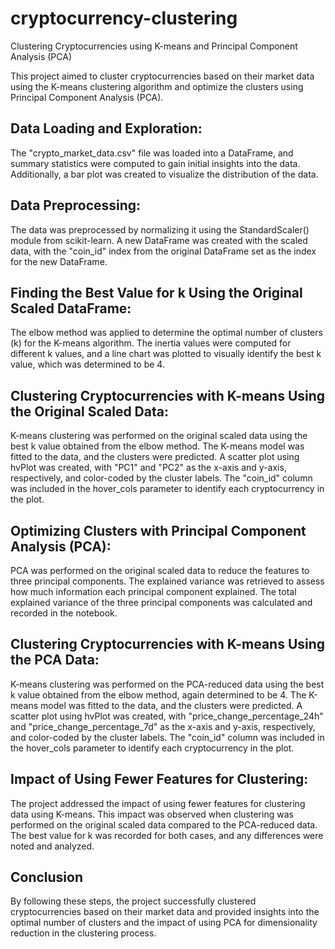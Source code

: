 # cryptocurrency-clustering
Clustering Cryptocurrencies using K-means and Principal Component Analysis (PCA)

This project aimed to cluster cryptocurrencies based on their market data using the K-means clustering algorithm and optimize the clusters using Principal Component Analysis (PCA). 

## Data Loading and Exploration:
The "crypto_market_data.csv" file was loaded into a DataFrame, and summary statistics were computed to gain initial insights into the data. Additionally, a bar plot was created to visualize the distribution of the data.

## Data Preprocessing:
The data was preprocessed by normalizing it using the StandardScaler() module from scikit-learn. A new DataFrame was created with the scaled data, with the "coin_id" index from the original DataFrame set as the index for the new DataFrame.

## Finding the Best Value for k Using the Original Scaled DataFrame:
The elbow method was applied to determine the optimal number of clusters (k) for the K-means algorithm. The inertia values were computed for different k values, and a line chart was plotted to visually identify the best k value, which was determined to be 4.

## Clustering Cryptocurrencies with K-means Using the Original Scaled Data:
K-means clustering was performed on the original scaled data using the best k value obtained from the elbow method. The K-means model was fitted to the data, and the clusters were predicted. A scatter plot using hvPlot was created, with "PC1" and "PC2" as the x-axis and y-axis, respectively, and color-coded by the cluster labels. The "coin_id" column was included in the hover_cols parameter to identify each cryptocurrency in the plot.

## Optimizing Clusters with Principal Component Analysis (PCA):
PCA was performed on the original scaled data to reduce the features to three principal components. The explained variance was retrieved to assess how much information each principal component explained. The total explained variance of the three principal components was calculated and recorded in the notebook.

## Clustering Cryptocurrencies with K-means Using the PCA Data:
K-means clustering was performed on the PCA-reduced data using the best k value obtained from the elbow method, again determined to be 4. The K-means model was fitted to the data, and the clusters were predicted. A scatter plot using hvPlot was created, with "price_change_percentage_24h" and "price_change_percentage_7d" as the x-axis and y-axis, respectively, and color-coded by the cluster labels. The "coin_id" column was included in the hover_cols parameter to identify each cryptocurrency in the plot.

## Impact of Using Fewer Features for Clustering:
The project addressed the impact of using fewer features for clustering data using K-means. This impact was observed when clustering was performed on the original scaled data compared to the PCA-reduced data. The best value for k was recorded for both cases, and any differences were noted and analyzed.

## Conclusion
By following these steps, the project successfully clustered cryptocurrencies based on their market data and provided insights into the optimal number of clusters and the impact of using PCA for dimensionality reduction in the clustering process.






